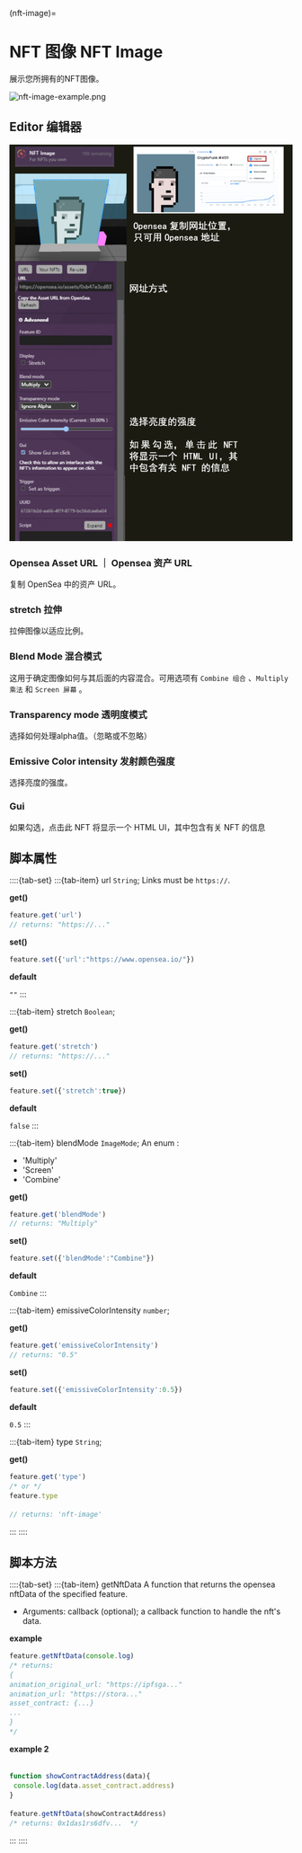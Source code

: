 (nft-image)=
# NFT 图像 NFT Image 

展示您所拥有的NFT图像。

![nft-image-example.png](https://wiki.cryptovoxels.com/nft-image-example.png)

## Editor 编辑器

![nft_image_editor](../../_static/img/Features/nft_image_editor.png)

### Opensea Asset URL ｜ Opensea 资产 URL

复制 OpenSea 中的资产 URL。

### stretch 拉伸

拉伸图像以适应比例。

### Blend Mode 混合模式

这用于确定图像如何与其后面的内容混合。可用选项有 `Combine 组合` 、`Multiply 乘法` 和 `Screen 屏幕` 。

### Transparency mode 透明度模式

选择如何处理alpha值。（忽略或不忽略）

### Emissive Color intensity 发射颜色强度

选择亮度的强度。

### Gui

如果勾选，点击此 NFT 将显示一个 HTML UI，其中包含有关 NFT 的信息

## 脚本属性

::::{tab-set}
:::{tab-item} url
`String`; Links must be `https://`.

**get()**

```js
feature.get('url')
// returns: "https://..."
```

**set()**

```js
feature.set({'url':"https://www.opensea.io/"})
```

**default**

`""`
:::

:::{tab-item} stretch
`Boolean`; 

**get()**

```js
feature.get('stretch')
// returns: "https://..."
```

**set()**

```js
feature.set({'stretch':true})
```

**default**

`false`
:::

:::{tab-item} blendMode
`ImageMode`; An enum :
- 'Multiply'
- 'Screen'
- 'Combine'

**get()**

```js
feature.get('blendMode')
// returns: "Multiply"
```

**set()**

```js
feature.set({'blendMode':"Combine"})
```

**default**

`Combine`
:::

:::{tab-item} emissiveColorIntensity
`number`; 

**get()**

```js
feature.get('emissiveColorIntensity')
// returns: "0.5"
```

**set()**

```js
feature.set({'emissiveColorIntensity':0.5})
```

**default**

`0.5`
:::

:::{tab-item} type
`String`;

**get()**

```js
feature.get('type')
/* or */
feature.type

// returns: 'nft-image'
```
:::
::::

## 脚本方法

::::{tab-set}
:::{tab-item} getNftData
A function that returns the opensea nftData of the specified feature.

- Arguments: callback (optional); a callback function to handle the nft's data.

**example**

```js
feature.getNftData(console.log)
/* returns: 
{
animation_original_url: "https://ipfsga..."
animation_url: "https://stora..."
asset_contract: {...}
...
}
*/
```

**example 2**

```js

function showContractAddress(data){
 console.log(data.asset_contract.address) 
}

feature.getNftData(showContractAddress)
/* returns: 0x1das1rs6dfv...  */

```
:::
::::

